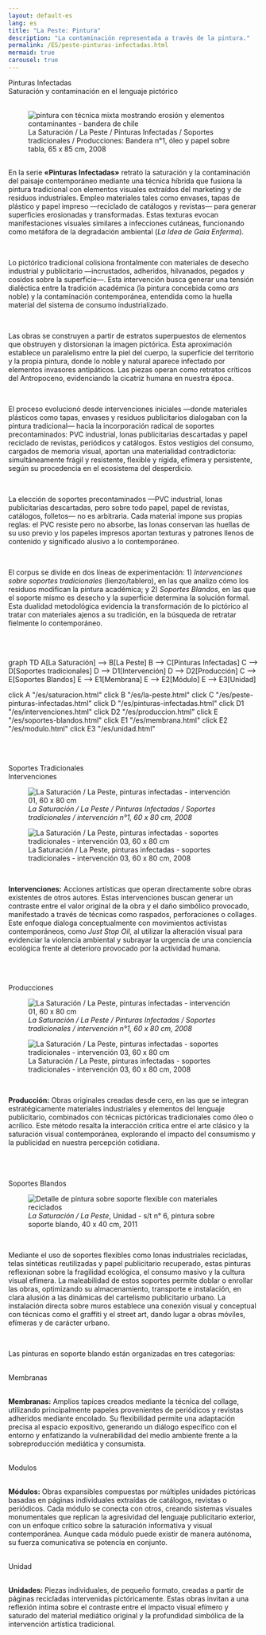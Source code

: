 ```yaml
---
layout: default-es  
lang: es  
title: "La Peste: Pintura"  
description: "La contaminación representada a través de la pintura."  
permalink: /ES/peste-pinturas-infectadas.html  
mermaid: true
carousel: true
---
```

<div class="titulo">Pinturas Infectadas</div>
<div class="subtitulo">Saturación y contaminación en el lenguaje pictórico</div>
<br>
<figure class="imagen-con-caption">
  <img src="/assets/img/la-peste---pintura02.jpg" alt="pintura con técnica mixta mostrando erosión y elementos contaminantes - bandera de chile" loading="lazy">
  <figcaption>La Saturación / La Peste / Pinturas Infectadas / Soportes tradicionales / Producciones: Bandera n°1, óleo y papel sobre tabla, 65 x 85 cm, 2008</figcaption>
</figure>

<div class="parrafo" style="margin-top: 6%;">
  <p>En la serie <strong>«Pinturas Infectadas»</strong> retrato la saturación y la contaminación del paisaje contemporáneo mediante una técnica híbrida que fusiona la pintura tradicional con elementos visuales extraídos del marketing y de residuos industriales. Empleo materiales tales como envases, tapas de plástico y papel impreso —reciclado de catálogos y revistas— para generar superficies erosionadas y transformadas. Estas texturas evocan manifestaciones visuales similares a infecciones cutáneas, funcionando como metáfora de la degradación ambiental (<em>La Idea de Gaia Enferma</em>).</p>
  <br>
  <p>Lo pictórico tradicional colisiona frontalmente con materiales de desecho industrial y publicitario —incrustados, adheridos, hilvanados, pegados y cosidos sobre la superficie—. Esta intervención busca generar una tensión dialéctica entre la tradición académica (la pintura concebida como <em>ars</em> noble) y la contaminación contemporánea, entendida como la huella material del sistema de consumo industrializado.</p>
  <br>
  <p>Las obras se construyen a partir de estratos superpuestos de elementos que obstruyen y distorsionan la imagen pictórica. Esta aproximación establece un paralelismo entre la piel del cuerpo, la superficie del territorio y la propia pintura, donde lo noble y natural aparece infectado por elementos invasores antipáticos. Las piezas operan como retratos críticos del Antropoceno, evidenciando la cicatriz humana en nuestra época.</p>
  <br>
  <p>El proceso evolucionó desde intervenciones iniciales —donde materiales plásticos como tapas, envases y residuos publicitarios dialogaban con la pintura tradicional— hacia la incorporación radical de soportes precontaminados: PVC industrial, lonas publicitarias descartadas y papel reciclado de revistas, periódicos y catálogos. Estos vestigios del consumo, cargados de memoria visual, aportan una materialidad contradictoria: simultáneamente frágil y resistente, flexible y rígida, efímera y persistente, según su procedencia en el ecosistema del desperdicio.</p>
  <br>
  <p>La elección de soportes precontaminados —PVC industrial, lonas publicitarias descartadas, pero sobre todo papel, papel de revistas, catálogos, folletos— no es arbitraria. Cada material impone sus propias reglas: el PVC resiste pero no absorbe, las lonas conservan las huellas de su uso previo y los papeles impresos aportan texturas y patrones llenos de contenido y significado alusivo a lo contemporáneo.</p>
  <br>
  <p>El corpus se divide en dos líneas de experimentación: 1) <em>Intervenciones sobre soportes tradicionales</em> (lienzo/tablero), en las que analizo cómo los residuos modifican la pintura académica; y 2) <em>Soportes Blandos</em>, en las que el soporte mismo es desecho y la superficie determina la solución formal. Esta dualidad metodológica evidencia la transformación de lo pictórico al tratar con materiales ajenos a su tradición, en la búsqueda de retratar fielmente lo contemporáneo.</p>
</div>

<br><br>

<div class="mermaid">
graph TD
  A[La Saturación] --> B[La Peste]
  B --> C[Pinturas Infectadas]
  C --> D[Soportes tradicionales]
  D --> D1[Intervención]
  D --> D2[Producción]
  C --> E[Soportes Blandos]
  E --> E1[Membrana]
  E --> E2[Módulo]
  E --> E3[Unidad]

  click A "/es/saturacion.html"
  click B "/es/la-peste.html"
  click C "/es/peste-pinturas-infectadas.html"
  click D "/es/pinturas-infectadas.html"
  click D1 "/es/intervenciones.html"
  click D2 "/es/produccion.html"
  click E "/es/soportes-blandos.html"
  click E1 "/es/membrana.html"
  click E2 "/es/modulo.html"
  click E3 "/es/unidad.html"
</div>

<br><br>

<div class="subtitulo">Soportes Tradicionales</div>
<div class="subtitulo2">Intervenciones</div>
<div class="owl-carousel carousel-imagen">
  <div class="item--imagen">
    <figure class="imagen-con-caption">
      <img class="carousel-img" src="/assets/img/pinturainfectada-intervencion-01.jpg" alt="La Saturación / La Peste, pinturas infectadas - intervención 01, 60 x 80 cm" loading="lazy">
      <figcaption><em>La Saturación / La Peste / Pinturas Infectadas / Soportes tradicionales / intervención n°1, 60 x 80 cm, 2008</em></figcaption>
    </figure>
  </div>
  <div class="item--imagen">
    <figure class="imagen-con-caption">
      <img class="carousel-img" src="/assets/img/pinturainfectada-intervencion-02.jpg" alt="La Saturación / La Peste, pinturas infectadas - soportes tradicionales - intervención 03, 60 x 80 cm" loading="lazy">
      <figcaption>La Saturación / La Peste, pinturas infectadas - soportes tradicionales - intervención 03, 60 x 80 cm, 2008</figcaption>
    </figure>
  </div>
</div>
<br><div class="parrafo">
  <p><strong>Intervenciones:</strong> Acciones artísticas que operan directamente sobre obras existentes de otros autores. Estas intervenciones buscan generar un contraste entre el valor original de la obra y el daño simbólico provocado, manifestado a través de técnicas como raspados, perforaciones o collages. Este enfoque dialoga conceptualmente con movimientos activistas contemporáneos, como <em>Just Stop Oil</em>, al utilizar la alteración visual para evidenciar la violencia ambiental y subrayar la urgencia de una conciencia ecológica frente al deterioro provocado por la actividad humana.</p>
</div>

<br><br>

<div class="subtitulo2">Producciones</div>
<div class="owl-carousel carousel-imagen">
  <div class="item--imagen">
    <figure class="imagen-con-caption">
      <img class="carousel-img" src="/assets/img/pinturainfectada-intervencion-01.jpg" alt="La Saturación / La Peste, pinturas infectadas - intervención 01, 60 x 80 cm" loading="lazy">
      <figcaption><em>La Saturación / La Peste / Pinturas Infectadas / Soportes tradicionales / intervención n°1, 60 x 80 cm, 2008</em></figcaption>
    </figure>
  </div>
  <div class="item--imagen">
    <figure class="imagen-con-caption">
      <img class="carousel-img" src="/assets/img/pinturainfectada-intervencion-02.jpg" alt="La Saturación / La Peste, pinturas infectadas - soportes tradicionales - intervención 03, 60 x 80 cm" loading="lazy">
      <figcaption>La Saturación / La Peste, pinturas infectadas - soportes tradicionales - intervención 03, 60 x 80 cm, 2008</figcaption>
    </figure>
  </div>
</div>
<br>
<div class="parrafo">
  <p><strong>Producción:</strong> Obras originales creadas desde cero, en las que se integran estratégicamente materiales industriales y elementos del lenguaje publicitario, combinados con técnicas pictóricas tradicionales como óleo o acrílico. Este método resalta la interacción crítica entre el arte clásico y la saturación visual contemporánea, explorando el impacto del consumismo y la publicidad en nuestra percepción cotidiana.</p>
</div>
<br><br><br>
<div class="subtitulo">Soportes Blandos</div>
<figure class="imagen-con-caption">
  <img src="/assets/img/la-peste-pintura-soporte-blando-unidad-01.jpg" alt="Detalle de pintura sobre soporte flexible con materiales reciclados" loading="lazy">
  <figcaption><em>La Saturación / La Peste</em>, Unidad - s/t n° 6, pintura sobre soporte blando, 40 x 40 cm, 2011</figcaption>
</figure>

<br>

<div class="parrafo">
  <p>Mediante el uso de soportes flexibles como lonas industriales recicladas, telas sintéticas reutilizadas y papel publicitario recuperado, estas pinturas reflexionan sobre la fragilidad ecológica, el consumo masivo y la cultura visual efímera. La maleabilidad de estos soportes permite doblar o enrollar las obras, optimizando su almacenamiento, transporte e instalación, en clara alusión a las dinámicas del cartelismo publicitario urbano. La instalación directa sobre muros establece una conexión visual y conceptual con técnicas como el graffiti y el street art, dando lugar a obras móviles, efímeras y de carácter urbano.</p>
</div>

<br>

<div class="parrafo">
  <p>Las pinturas en soporte blando están organizadas en tres categorías:</p>
</div>

<br>

<div class="subtitulo2">Membranas</div>
<br>

<div class="parrafo">
  <p><strong>Membranas:</strong> Amplios tapices creados mediante la técnica del collage, utilizando principalmente papeles provenientes de periódicos y revistas adheridos mediante encolado. Su flexibilidad permite una adaptación precisa al espacio expositivo, generando un diálogo específico con el entorno y enfatizando la vulnerabilidad del medio ambiente frente a la sobreproducción mediática y consumista.</p>
</div>

<br>

<div class="subtitulo2">Modulos</div>
<br>

<div class="parrafo">
  <p><strong>Módulos:</strong> Obras expansibles compuestas por múltiples unidades pictóricas basadas en páginas individuales extraídas de catálogos, revistas o periódicos. Cada módulo se conecta con otros, creando sistemas visuales monumentales que replican la agresividad del lenguaje publicitario exterior, con un enfoque crítico sobre la saturación informativa y visual contemporánea. Aunque cada módulo puede existir de manera autónoma, su fuerza comunicativa se potencia en conjunto.</p>
</div>

<br>

<div class="subtitulo2">Unidad</div>
<br>

<div class="parrafo">
  <p><strong>Unidades:</strong> Piezas individuales, de pequeño formato, creadas a partir de páginas recicladas intervenidas pictóricamente. Estas obras invitan a una reflexión íntima sobre el contraste entre el impacto visual efímero y saturado del material mediático original y la profundidad simbólica de la intervención artística tradicional.</p>
</div>
